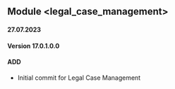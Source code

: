 ## Module <legal_case_management>

#### 27.07.2023
#### Version 17.0.1.0.0
#### ADD

- Initial commit for Legal Case Management